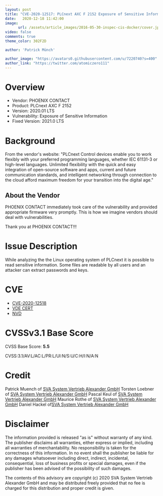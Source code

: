 ```yaml
---
layout: post
title: "CVE-2020-12517: PLCnext AXC F 2152 Exposure of Sensitive Information"
date:   2020-12-18 11:42:00
image:
      url: /assets/article_images/2016-05-30-inspec-cis-docker/cover.jpeg
video: false
comments: true
theme_color: 302F2D

author: 'Patrick Münch'

author_image: "https://avatars0.githubusercontent.com/u/7220740?s=400"
author_link: "https://twitter.com/atomiczero111"
---
```


# Overview

- Vendor: PHOENIX CONTACT
- Product: PLCnext AXC F 2152
- Version: 2020.01 LTS
- Vulnerability: Exposure of Sensitive Information
- Fixed Version: 2021.0 LTS

# Background

From the vendor's website:
"PLCnext Control devices enable you to work flexibly with your preferred programming languages, whether IEC 61131-3 or high-level languages. Unlimited flexibility with the quick and easy integration of open-source software and apps, current and future communication standards, and intelligent networking through connection to the cloud afford maximum freedom for your transition into the digital age."

## About the Vendor

PHOENIX CONTACT immediately took care of the vulnerability and provided appropriate firmware very promptly. This is how we imagine vendors should deal with vulnerabilities.

Thank you at PHOENIX CONTACT!!!

# Issue Description

While analyzing the the Linux operating system of PLCnext it is possible to read sensitive information. Some files are readable by all users and an attacker can extract passwords and keys.

# CVE

- [CVE-2020-12518](https://cve.mitre.org/cgi-bin/cvename.cgi?name=CVE-2020-12518)
- [VDE CERT](https://cert.vde.com/en-us/advisories/vde-2020-049)
- [NVD](https://nvd.nist.gov/vuln/detail/CVE-2020-12518)

# CVSSv3.1 Base Score

CVSS Base Score: __5.5__

CVSS:3.1/AV:L/AC:L/PR:L/UI:N/S:U/C:H/I:N/A:N

# Credit

Patrick Muench of [SVA System Vertrieb Alexander GmbH](https://www.sva.de)
Torsten Loebner of [SVA System Vertrieb Alexander GmbH](https://www.sva.de)
Pascal Keul of [SVA System Vertrieb Alexander GmbH](https://www.sva.de)
Maurice Rothe of [SVA System Vertrieb Alexander GmbH](https://www.sva.de)
Daniel Hackel of[SVA System Vertrieb Alexander GmbH](https://www.sva.de)

# Disclaimer

The information provided is released "as is" without warranty of any kind. The publisher disclaims all warranties, either express or implied, including all warranties of merchantability. No responsibility is taken for the correctness of this information. In no event shall the publisher be liable for any damages whatsoever including direct, indirect, incidental, consequential, loss of business profits or special damages, even if the publisher has been advised of the possibility of such damages.

The contents of this advisory are copyright (c) 2020 SVA System Vertrieb Alexander GmbH and may be distributed freely provided that no fee is charged for this distribution and proper credit is given.